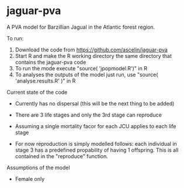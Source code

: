 # jaguar-pva
A PVA model for Barzillian Jagual in the Atlantic forest region.

To run:

1. Download the code from https://github.com/ascelin/jaguar-pva
2. Start R and make the R working directory the same directory that
   contains the jaguar-pva code
3. To run the mode execute "source( 'jpopmodel.R')" in R
4. To analyses the outputs of the model just run, use "source( 'analyse.results.R' )" in R


Current state of the code 

* Currently has no dispersal (this will be the next thing to be added)

* There are 3 life stages and only the 3rd stage can reproduce

* Assuming a single mortality facor for each JCU applies to each life
  stage

* For now reproduction is simply modelled follows: each individual in
  stage 3 has a predefined propability of having 1 offspring. This is
  all contained in the "reproduce" function.
  
Assumptions of the model

* Female only
